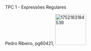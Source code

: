 TPC 1 - Expressões Regulares

Pedro Ribeiro, pg60421, 
<img width="100" height="100" alt="1752183184539" src="https://github.com/user-attachments/assets/c0382365-4f1f-48fb-9f94-c1e56fafa0c3" />
